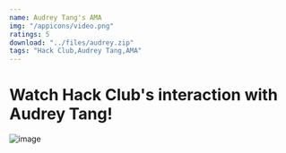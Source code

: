 ```yaml
---
name: Audrey Tang's AMA
img: "/appicons/video.png"
ratings: 5
download: "../files/audrey.zip"
tags: "Hack Club,Audrey Tang,AMA"
---
```


# Watch Hack Club's interaction with Audrey Tang!

<img src="../../screenshots/Audrey/ss1.webp" alt="image" >
